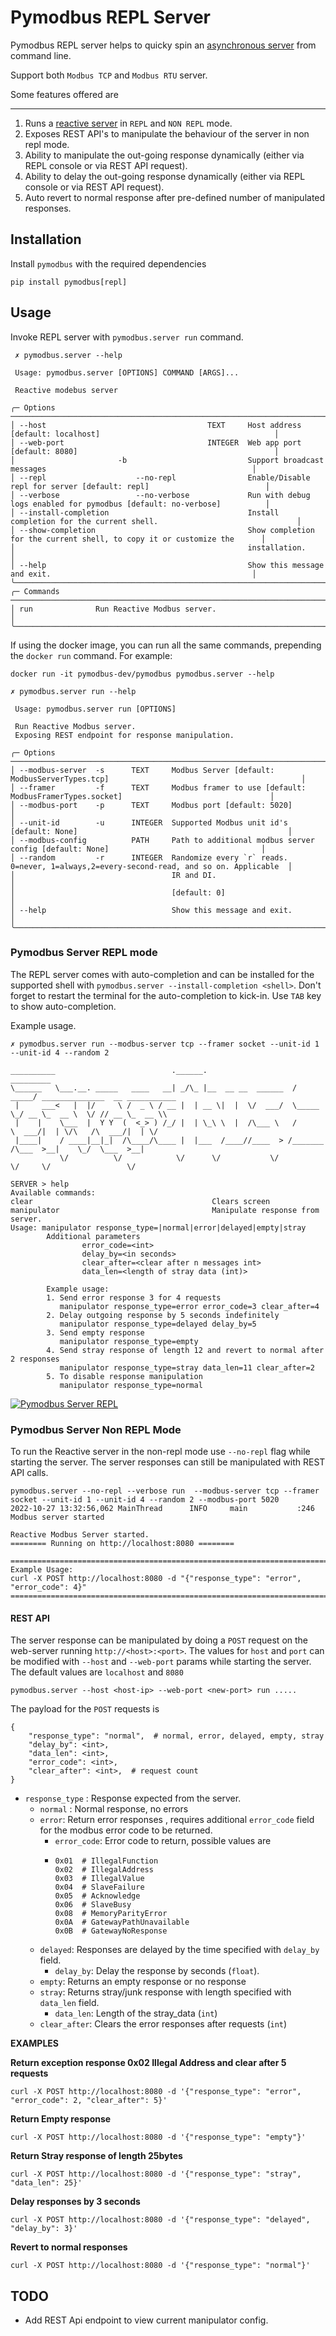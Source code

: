 # Pymodbus REPL Server

Pymodbus REPL server helps to quicky spin an [asynchronous server](../../../examples/common/asyncio_server.py) from command line.

Support both `Modbus TCP` and `Modbus RTU` server.


Some features offered are

---
1. Runs a [reactive server](../../server/reactive/main.py) in `REPL` and `NON REPL` mode.
2. Exposes REST API's to manipulate the behaviour of the server in non repl mode.
3. Ability to manipulate the out-going response dynamically (either via REPL console or via REST API request).
4. Ability to delay the out-going response dynamically (either via REPL console or via REST API request).
5. Auto revert to normal response after pre-defined number of manipulated responses.

## Installation
Install `pymodbus` with the required dependencies

`pip install pymodbus[repl]`

## Usage

Invoke REPL server with `pymodbus.server run` command.

```shell
 ✗ pymodbus.server --help

 Usage: pymodbus.server [OPTIONS] COMMAND [ARGS]...

 Reactive modebus server

╭─ Options ──────────────────────────────────────────────────────────────────────────────────────────────────────────────────╮
│ --host                                    TEXT     Host address [default: localhost]                                       │
│ --web-port                                INTEGER  Web app port [default: 8080]                                            │
│                       -b                           Support broadcast messages                                              │
│ --repl                    --no-repl                Enable/Disable repl for server [default: repl]                          │
│ --verbose                 --no-verbose             Run with debug logs enabled for pymodbus [default: no-verbose]          │
│ --install-completion                               Install completion for the current shell.                               │
│ --show-completion                                  Show completion for the current shell, to copy it or customize the      │
│                                                    installation.                                                           │
│ --help                                             Show this message and exit.                                             │
╰────────────────────────────────────────────────────────────────────────────────────────────────────────────────────────────╯
╭─ Commands ─────────────────────────────────────────────────────────────────────────────────────────────────────────────────╮
│ run              Run Reactive Modbus server.                                                                               │
╰────────────────────────────────────────────────────────────────────────────────────────────────────────────────────────────╯
```

If using the docker image, you can run all the same commands, prepending the `docker run` command. For example:

```shell
docker run -it pymodbus-dev/pymodbus pymodbus.server --help
```

```shell
✗ pymodbus.server run --help

 Usage: pymodbus.server run [OPTIONS]

 Run Reactive Modbus server.
 Exposing REST endpoint for response manipulation.

╭─ Options ──────────────────────────────────────────────────────────────────────────────────────────────────────────────────╮
│ --modbus-server  -s      TEXT     Modbus Server [default: ModbusServerTypes.tcp]                                           │
│ --framer         -f      TEXT     Modbus framer to use [default: ModbusFramerTypes.socket]                                 │
│ --modbus-port    -p      TEXT     Modbus port [default: 5020]                                                              │
│ --unit-id        -u      INTEGER  Supported Modbus unit id's [default: None]                                               │
│ --modbus-config          PATH     Path to additional modbus server config [default: None]                                  │
│ --random         -r      INTEGER  Randomize every `r` reads. 0=never, 1=always,2=every-second-read, and so on. Applicable  │
│                                   IR and DI.                                                                               │
│                                   [default: 0]                                                                             │
│ --help                            Show this message and exit.                                                              │
╰────────────────────────────────────────────────────────────────────────────────────────────────────────────────────────────╯
```

### Pymodbus Server REPL mode

The REPL server comes with auto-completion and can be installed for the supported shell with `pymodbus.server --install-completion <shell>`.
Don't forget to restart the terminal for the auto-completion to kick-in. Use `TAB` key to show auto-completion.

Example usage.

```shell
✗ pymodbus.server run --modbus-server tcp --framer socket --unit-id 1 --unit-id 4 --random 2

__________                          .______.                    _________
\______   \___.__. _____   ____   __| _/\_ |__  __ __  ______  /   _____/ ______________  __ ___________
 |     ___<   |  |/     \ /  _ \ / __ |  | __ \|  |  \/  ___/  \_____  \_/ __ \_  __ \  \/ // __ \_  __ \\
 |    |    \___  |  Y Y  (  <_> ) /_/ |  | \_\ \  |  /\___ \   /        \  ___/|  | \/\   /\  ___/|  | \/
 |____|    / ____|__|_|  /\____/\____ |  |___  /____//____  > /_______  /\___  >__|    \_/  \___  >__|
           \/          \/            \/      \/           \/          \/     \/                 \/

SERVER > help
Available commands:
clear                                        Clears screen
manipulator                                  Manipulate response from server.
Usage: manipulator response_type=|normal|error|delayed|empty|stray
        Additional parameters
                error_code=<int>
                delay_by=<in seconds>
                clear_after=<clear after n messages int>
                data_len=<length of stray data (int)>

        Example usage:
        1. Send error response 3 for 4 requests
           manipulator response_type=error error_code=3 clear_after=4
        2. Delay outgoing response by 5 seconds indefinitely
           manipulator response_type=delayed delay_by=5
        3. Send empty response
           manipulator response_type=empty
        4. Send stray response of length 12 and revert to normal after 2 responses
           manipulator response_type=stray data_len=11 clear_after=2
        5. To disable response manipulation
           manipulator response_type=normal
```

[![Pymodbus Server REPL](https://img.youtube.com/vi/OutaVz0JkWg/maxresdefault.jpg)](https://youtu.be/OutaVz0JkWg)


### Pymodbus Server Non REPL Mode
To run the Reactive server in the non-repl mode use `--no-repl` flag while starting the server. The server responses can still be manipulated with REST API calls.

```
pymodbus.server --no-repl --verbose run  --modbus-server tcp --framer socket --unit-id 1 --unit-id 4 --random 2 --modbus-port 5020
2022-10-27 13:32:56,062 MainThread      INFO     main           :246      Modbus server started

Reactive Modbus Server started.
======== Running on http://localhost:8080 ========

===========================================================================
Example Usage:
curl -X POST http://localhost:8080 -d "{"response_type": "error", "error_code": 4}"
===========================================================================
```

#### REST API

The server response can be manipulated by doing a `POST` request on the web-server running `http://<host>:<port>`. The values for `host` and `port`
can be modified with `--host` and `--web-port` params while starting the server. The default values are `localhost` and `8080`

```
pymodbus.server --host <host-ip> --web-port <new-port> run .....

```

The payload for the `POST` requests is

```
{
    "response_type": "normal",  # normal, error, delayed, empty, stray
    "delay_by": <int>,
    "data_len": <int>,
    "error_code": <int>,
    "clear_after": <int>,  # request count
}
```

* `response_type` : Response expected from the server.
  * `normal` : Normal response, no errors
  * `error`: Return error responses , requires additional `error_code` field for the modbus error code to be returned.
    * `error_code`: Error code to return, possible values are
    * ```
      0x01  # IllegalFunction
      0x02  # IllegalAddress
      0x03  # IllegalValue
      0x04  # SlaveFailure
      0x05  # Acknowledge
      0x06  # SlaveBusy
      0x08  # MemoryParityError
      0x0A  # GatewayPathUnavailable
      0x0B  # GatewayNoResponse

      ```
  * `delayed`: Responses are delayed by the time specified with `delay_by` field.
    * `delay_by`: Delay the response by <n> seconds (`float`).
  * `empty`: Returns an empty response or no response
  * `stray`: Returns stray/junk response with length specified with `data_len` field.
    * `data_len`: Length of the stray_data (`int`)
  * `clear_after`: Clears the error responses after <n> requests (`int`)

**EXAMPLES**

**Return exception response 0x02 Illegal Address and clear after 5 requests**

```
curl -X POST http://localhost:8080 -d '{"response_type": "error", "error_code": 2, "clear_after": 5}'
```

**Return Empty response**

```
curl -X POST http://localhost:8080 -d '{"response_type": "empty"}'
```

**Return Stray response of length 25bytes**

```
curl -X POST http://localhost:8080 -d '{"response_type": "stray", "data_len": 25}'

```

**Delay responses by 3 seconds**

```
curl -X POST http://localhost:8080 -d '{"response_type": "delayed", "delay_by": 3}'

```

**Revert to normal responses**

```
curl -X POST http://localhost:8080 -d '{"response_type": "normal"}'

```

## TODO

* Add REST Api endpoint to view current manipulator config.
